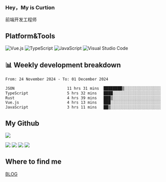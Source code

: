### Hey，My is Curtion
前端开发工程师
## Platform&Tools

![Vue.js](https://img.shields.io/badge/-Vue.js-4FC08D?style=flat-square&logo=Vue.js&logoColor=white)
![TypeScript](https://img.shields.io/badge/-TypeScript-007ACC?style=flat-square&logo=typescript&logoColor=white)
![JavaScript](https://img.shields.io/badge/-JavaScript-F7DF1E?style=flat-square&logo=javascript&logoColor=black)
![Visual Studio Code](https://img.shields.io/badge/-VSCode-007ACC?style=flat-square&logo=Visual-Studio-Code&logoColor=white)

## 📊 Weekly development breakdown

<!--START_SECTION:waka-->

```txt
From: 24 November 2024 - To: 01 December 2024

JSON                       11 hrs 31 mins  ████████▒░░░░░░░░░░░░░░░░   33.20 %
TypeScript                 5 hrs 32 mins   ████░░░░░░░░░░░░░░░░░░░░░   15.96 %
Rust                       4 hrs 39 mins   ███▒░░░░░░░░░░░░░░░░░░░░░   13.40 %
Vue.js                     4 hrs 13 mins   ███░░░░░░░░░░░░░░░░░░░░░░   12.16 %
JavaScript                 3 hrs 11 mins   ██▒░░░░░░░░░░░░░░░░░░░░░░   09.20 %
```

<!--END_SECTION:waka-->

## My Github

![](http://github-profile-summary-cards.vercel.app/api/cards/profile-details?username=curtion&theme=nord_bright)

![](http://github-profile-summary-cards.vercel.app/api/cards/stats?username=curtion&theme=nord_bright)
![](http://github-profile-summary-cards.vercel.app/api/cards/productive-time?username=curtion&theme=nord_bright&utcOffset=8)
![](http://github-profile-summary-cards.vercel.app/api/cards/repos-per-language?username=curtion&theme=nord_bright)
![](http://github-profile-summary-cards.vercel.app/api/cards/most-commit-language?username=curtion&theme=nord_bright)

## Where to find me

[BLOG](https://blog.3gxk.net)
